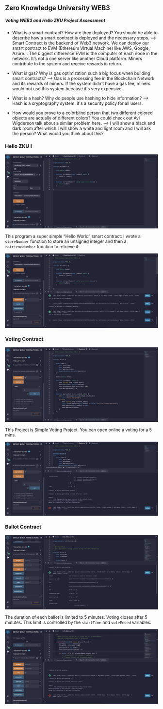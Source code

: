 ## Zero Knowledge University WEB3

##### Voting WEB3 and Hello ZKU Project Assessment

- What is a smart contract? How are they deployed? You should be able to describe how a smart contract is deployed and the necessary steps.
--> Smart Contract is the backend of Web3 network. We can deploy our smart contract to EVM (Ethereum Virtual Machine) like AWS, Google, Azure... The biggest difference EVM is the computer of each node in the network. It’s not a one server like another Cloud platform. Miners contribute to the system and receive rewards in return.

- What is gas? Why is gas optimization such a big focus when building smart contracts?
--> Gas is a processing fee in the Blockchain Network and its rewards of miners. If the system didn't have a gas fee, miners would not use this system because it's very expensive.

- What is a hash? Why do people use hashing to hide information?
--> Hash is a cryptography system. it's a security policy for all users.

- How would you prove to a colorblind person that two different colored objects are actually of different colors? You could check out Avi Wigderson talk about a similar problem here.
--> I will show a black and dark room after which I will show a white and light room and I will ask the person? What would you think about this?

### Hello ZKU !

![Hello ZKU !](/screenshots/hello-world-1.png)

This program a super simple “Hello World” smart contract:
I wrote a `storeNumber` function to store an unsigned integer and then a `retrieveNumber` function to retrieve it.

![Hello ZKU](/screenshots/hello-world-2.png)

### Voting Contract

![Voting !](/screenshots/my-vote-1.png)

This Project is Simple Voting Project. You can open online a voting for a 5 mins.

![Voting](/screenshots/my-vote-2.png)

### Ballot Contract

![Ballot !](/screenshots/ballot-1.png)

The duration of each ballot is limited to 5 minutes. Voting closes after 5 minutes. This limit is controlled by the `startTime` and `voteEnded` variables.

![Ballot](/screenshots/ballot-2.png)